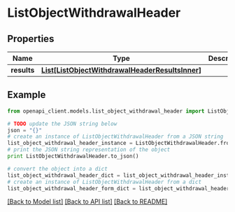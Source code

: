 # ListObjectWithdrawalHeader


## Properties
Name | Type | Description | Notes
------------ | ------------- | ------------- | -------------
**results** | [**List[ListObjectWithdrawalHeaderResultsInner]**](ListObjectWithdrawalHeaderResultsInner.md) |  | 

## Example

```python
from openapi_client.models.list_object_withdrawal_header import ListObjectWithdrawalHeader

# TODO update the JSON string below
json = "{}"
# create an instance of ListObjectWithdrawalHeader from a JSON string
list_object_withdrawal_header_instance = ListObjectWithdrawalHeader.from_json(json)
# print the JSON string representation of the object
print ListObjectWithdrawalHeader.to_json()

# convert the object into a dict
list_object_withdrawal_header_dict = list_object_withdrawal_header_instance.to_dict()
# create an instance of ListObjectWithdrawalHeader from a dict
list_object_withdrawal_header_form_dict = list_object_withdrawal_header.from_dict(list_object_withdrawal_header_dict)
```
[[Back to Model list]](../README.md#documentation-for-models) [[Back to API list]](../README.md#documentation-for-api-endpoints) [[Back to README]](../README.md)


